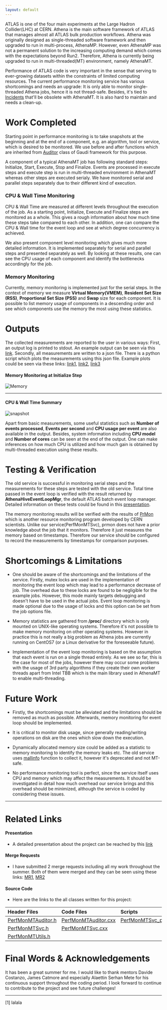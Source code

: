 ```yaml
---
layout: default
---
```





ATLAS is one of the four main experiments at the Large Hadron Collider(LHC) at CERN. Athena is the main software framework of ATLAS that manages almost all ATLAS bulk production workflows. Athena was originally designed as single-threaded software framework and then upgraded to run in multi-process, AthenaMP. However, even AthenaMP was not a permanent solution to the increasing computing demand which comes with the expectations beyond Run2. Therefore, Athena is currently being upgraded to run in multi-threaded(MT) environment, namely AthenaMT.

Performance of ATLAS code is very important in the sense that serving to ever-growing datasets within the constraints of limited computing resources. The current performance monitoring service has various shortcomings and needs an upgrade: It is only able to monitor single-threaded Athena jobs, hence it is not thread-safe. Besides, it's tied to [Incidents](https://acode-browser1.usatlas.bnl.gov/lxr/source/Gaudi/GaudiKernel/GaudiKernel/Incident.h#0021) that'll be obsolete with AthenaMT. It is also hard to maintain and needs a clean-up. 
 
# Work Completed

Starting point in performance monitoring is to take snapshots at the beginning and at the end of a component, e.g. an algorithm, tool or service, which is desired to be monitored. We use before and after functions which are inherited from [Auditor](https://acode-browser1.usatlas.bnl.gov/lxr/source/Gaudi/GaudiKernel/GaudiKernel/Auditor.h#0034) class of Gaudi framework for this purpose.

A component of a typical AthenaMT job has following standard steps: Initialize, Start, Execute, Stop and Finalize. Events are processed in execute steps and execute step is run in multi-threaded environment in AthenaMT whereas other steps are executed serialy. We have monitored serial and parallel steps separately due to their different kind of execution.

### CPU & Wall Time Monitoring

CPU & Wall Time are measured at different levels throughout the execution of the job. As a starting point, Initialize, Execute and Finalize steps are monitored as a whole. This gives a rough information about how much time these steps take compared to each other. In addition, one can compare the CPU & Wall time for the event loop and see at which degree concurrency is achieved.

We also present component level monitoring which gives much more detailed information. It is implemented separately for serial and parallel steps and presented separately as well. By looking at these results, one can see the CPU usage of each component and identify the bottlenecks accordingly for the job.

### Memory Monitoring

Currently, memory monitoring is implemented just for the serial steps. In the context of memory we measure **Virtual Memory(VMEM)**, **Resident Set Size (RSS)**, **Proportional Set Size (PSS)** and **Swap** size for each component. It is possible to list memory usage of components in a descending order and see which components use the memory the most using these statistics.

# Outputs


The collected measurements are reported to the user in various ways: First, an output log is printed to stdout. An example output can be seen via this [link](https://indico.cern.ch/event/839941/#preview:3119598). Secondly, all measurements are written to a json file. There is a python script which plots the measurements using this json file. Example plots could be seen via these links: [link1](https://indico.cern.ch/event/835550/contributions/3502557/attachments/1882410/3102033/parallel_complevel.pdf), [link2](https://indico.cern.ch/event/835550/#preview:3123253), [link3](https://indico.cern.ch/event/835550/#preview:3123257)

#### Memory Monitoring at Initialize Step

![Memory](mem.png)

* * *

#### CPU & Wall Time Summary

![snapshot](snapshot.png)

Apart from basic measurements, some useful statistics such as **Number of events processed**, **Events per second** and **CPU usage per event** are also available in the output. Besides, system information including **CPU model** and **Number of cores** can be seen at the end of the output. One can make inferences on how much CPU is utilized and how much gain is obtained by multi-threaded execution using these results. 


# Testing & Verification

The old service is successful in monitoring serial steps and the measurements for these steps are tested with the old service. 
Total time passed in the event loop is verified with the result returned by **AthenaHiveEventLoopMgr**, the default ATLAS batch event loop manager. Detailed information on these tests could be found in this [presentation](https://indico.cern.ch/event/835550/contributions/3502557/attachments/1882410/3113511/PerfMonMTSvc_v5.pdf).

The memory monitoring results will be verified with the results of [PrMon](https://github.com/HSF/prmon) which is another resource monitoring program developed by CERN scientists. Unlike our service(PerfMonMTSvc), prmon does not have a prior knowledge about the job that it monitors. Therefore it just measures the memory based on timestamps. Therefore our service should be configured to record the measurements by timestamps for comparison purposes.


# Shortcomings & Limitations

*   One should be aware of the shortcomings and the limitations of the service. Firstly, mutex locks are used in the implementation of monitoring the event loop which may lead to a performance decrease of job. The overhead due to these locks are found to be negligible for the example jobs. However, this mode mainly targets debugging and doesn't have to be used in the actual jobs. Event loop monitoring is made optional due to the usage of locks and this option can be set from the job options file.

*   Memory statistics are gathered from **/proc/** directory which is only mounted on UNIX-like operating systems. Therefore it's not possible to make memory monitoring on other operating systems. However in practice this is not really a big problem as Athena jobs are currently running on CentOS7 (or a Linux derivative for the foreseeable future).

*   Implementation of the event loop monitoring is based on the assumption that each event is run on a single thread entirely. As we see so far, this is the case for most of the jobs, however there may occur some problems with the usage of 3rd party algorithms if they create their own worker threads apart from Intel TBB which is the main library used in AthenaMT to enable multi-threading.


# Future Work

*   Firstly, the shortcomings must be alleviated and the limitations should be removed as much as possible. Afterwards, memory monitoring for event loop should be implemented.

*   It is critical to monitor disk usage, since generally reading/writing operations on disk are the ones which slow down the execution.

*   Dynamically allocated memory size could be added as a statistic to memory monitoring to identify the memory leaks etc. The old service uses [mallinfo](http://man7.org/linux/man-pages/man3/mallinfo.3.html) function to collect it, however it's deprecated and not MT-safe.

*   No performance monitoring tool is perfect, since the service itself uses CPU and memory which may affect the measurements. It should be investigated in detail how much overhead our service brings and this overhead should be minimized, although the service is coded by considering these issues.

* * *

# Related Links

#### Presentation

*   A detailed presentation about the project can be reached by this [link](https://indico.cern.ch/event/835550/contributions/3502557/attachments/1882410/3113511/PerfMonMTSvc_v5.pdf)

#### Merge Requests

*   I have submitted 2 merge requests including all my work throughout the summer. Both of them were merged and they can be seen using these links: [MR1](https://gitlab.cern.ch/atlas/athena/merge_requests/25237),  [MR2](https://gitlab.cern.ch/atlas/athena/merge_requests/25790)

#### Source Code

*   Here are the links to the all classes written for this project:

| Header Files        | Code Files          | Scripts | Job Option Files |
|:--------------------|:--------------------|:--------|:-----------------|
| [PerfMonMTAuditor.h](https://gitlab.cern.ch/atlas/athena/blob/master/Control/PerformanceMonitoring/PerfMonComps/src/PerfMonMTAuditor.h)  | [PerfMonMTAuditor.cxx](https://gitlab.cern.ch/atlas/athena/blob/master/Control/PerformanceMonitoring/PerfMonComps/src/PerfMonMTAuditor.cxx)   | [PerfMonMTSvc_plotter.py](https://gitlab.cern.ch/atlas/athena/blob/master/Control/PerformanceMonitoring/PerfMonComps/scripts/PerfMonMTSvc_plotter.py)  | [PerfMonMTSvc_jobOptions.py](https://gitlab.cern.ch/atlas/athena/blob/master/Control/PerformanceMonitoring/PerfMonComps/share/PerfMonMTSvc_jobOptions.py)   |
| [PerfMonMTSvc.h](https://gitlab.cern.ch/atlas/athena/blob/master/Control/PerformanceMonitoring/PerfMonComps/src/PerfMonMTSvc.h)  | [PerfMonMTSvc.cxx](https://gitlab.cern.ch/atlas/athena/blob/master/Control/PerformanceMonitoring/PerfMonComps/src/PerfMonMTSvc.cxx)  |   | [MTJobOptCfg.py](https://gitlab.cern.ch/atlas/athena/blob/master/Control/PerformanceMonitoring/PerfMonComps/python/MTJobOptCfg.py)   |
| [PerfMonMTUtils.h](https://gitlab.cern.ch/atlas/athena/blob/master/Control/PerformanceMonitoring/PerfMonComps/src/PerfMonMTUtils.h)  |   |   |    |



# Final Words & Acknowledgements

It has been a great summer for me. I would like to thank mentors Davide Costanzo, James Catmore and especially Alaettin Serhan Mete for his continuous support throughout the coding period. I look forward to continue to contribute to the project and see future challenges!

* * *
[1] lalala


